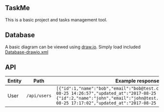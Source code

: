 ## TaskMe

This is a basic project and tasks management tool.

## Database

A basic diagram can be viewed using [draw.io](https://www.draw.io/). Simply load included [Database-drawio.xml](Database-drawio.xml)

## API

| Entity        | Path          | Example response|
| ------------- |---------------| --------|
|User|`/api/users`|`[{"id":1,"name":"bob","email":"bob@test.com","created_at":"2017-08-25 14:26:57","updated_at":"2017-08-25 22:57:22"}, {"id":2,"name":"john","email":"john@test.com","created_at":"2017-08-25 17:17:02","updated_at":"2017-08-25 17:17:02"}]`|